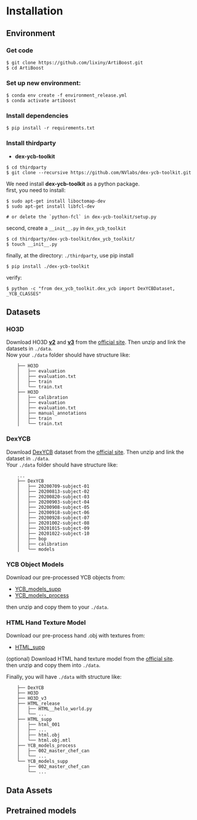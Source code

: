 # Installation

## Environment

### Get code

```shell
$ git clone https://github.com/lixiny/ArtiBoost.git
$ cd ArtiBoost
```

### Set up new environment:

```shell script
$ conda env create -f environment_release.yml
$ conda activate artiboost
```

### Install dependencies

```shell script
$ pip install -r requirements.txt
```

### Install thirdparty

- **dex-ycb-toolkit**

```shell
$ cd thirdparty
$ git clone --recursive https://github.com/NVlabs/dex-ycb-toolkit.git
```

We need install **dex-ycb-toolkit** as a python package.  
first, you need to install:

```shell
$ sudo apt-get install liboctomap-dev
$ sudo apt-get install libfcl-dev

# or delete the `python-fcl` in dex-ycb-toolkit/setup.py
```

second, create a `__init__.py` in `dex_ycb_toolkit`

```shell
$ cd thirdparty/dex-ycb-toolkit/dex_ycb_toolkit/
$ touch __init__.py
```

finally, at the directory: `./thirdparty`, use pip install

```shell
$ pip install ./dex-ycb-toolkit
```

verify:

```shell
$ python -c "from dex_ycb_toolkit.dex_ycb import DexYCBDataset, _YCB_CLASSES"
```

## Datasets

### HO3D

Download HO3D [**v2**](https://arxiv.org/abs/1907.01481.pdf) and [**v3**](https://arxiv.org/abs/2107.00887) from the [official site](https://www.tugraz.at/index.php?id=40231). Then unzip and link the datasets in `./data`.  
Now your `./data` folder should have structure like:

```
    ├── HO3D
    │   ├── evaluation
    │   ├── evaluation.txt
    │   ├── train
    │   └── train.txt
    ├── HO3D
    │   ├── calibration
    │   ├── evaluation
    │   ├── evaluation.txt
    │   ├── manual_annotations
    │   ├── train
    │   └── train.txt
```

### DexYCB

Download [DexYCB](https://arxiv.org/abs/2104.04631) dataset from the [official site](https://dex-ycb.github.io). Then unzip and link the dataset in `./data`.  
Your `./data` folder should have structure like:

```
    ...
    ├── DexYCB
    │   ├── 20200709-subject-01
    │   ├── 20200813-subject-02
    │   ├── 20200820-subject-03
    │   ├── 20200903-subject-04
    │   ├── 20200908-subject-05
    │   ├── 20200918-subject-06
    │   ├── 20200928-subject-07
    │   ├── 20201002-subject-08
    │   ├── 20201015-subject-09
    │   ├── 20201022-subject-10
    │   ├── bop
    │   ├── calibration
    │   └── models
```

### YCB Object Models

Download our pre-processed YCB objects from:

- [YCB_models_supp](https://www.dropbox.com/s/psp18fxlcx92k4d/YCB_models_supp.zip?dl=0)
- [YCB_models_process](https://www.dropbox.com/s/vukf9hr8zibcs6n/YCB_models_process.zip?dl=0)

then unzip and copy them to your `./data`.

### HTML Hand Texture Model

Download our pre-process hand .obj with textures from:

- [HTML_supp](https://www.dropbox.com/s/8k4c0qq0b3rjpsc/HTML_supp.zip?dl=0)

(optional) Download HTML hand texture model from the [official site](https://handtracker.mpi-inf.mpg.de/projects/HandTextureModel/).  
then unzip and copy them into `./data`.

Finally, you will have `./data` with structure like:

```
    ├── DexYCB
    ├── HO3D
    ├── HO3D_v3
    ├── HTML_release
    │   ├── HTML__hello_world.py
    │   └── ...
    ├── HTML_supp
    │   ├── html_001
    │   ├── ...
    │   ├── html.obj
    │   └── html.obj.mtl
    ├── YCB_models_process
    │   ├── 002_master_chef_can
    │   └── ...
    └── YCB_models_supp
        ├── 002_master_chef_can
        └── ...
```

## Data Assets

## Pretrained models
